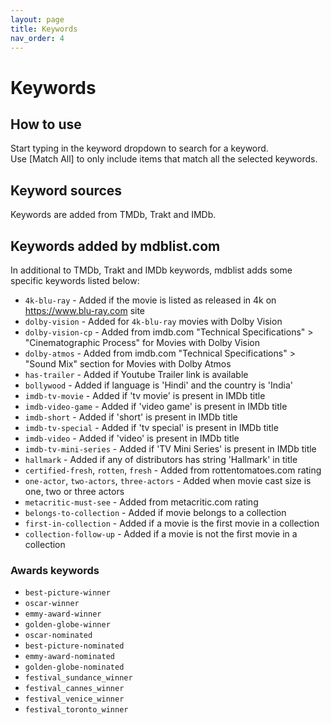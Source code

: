 ```yaml
---
layout: page
title: Keywords
nav_order: 4
---
```


# Keywords

## How to use

Start typing in the keyword dropdown to search for a keyword.  
Use [Match All] to only include items that match all the selected keywords.

## Keyword sources

Keywords are added from TMDb, Trakt and IMDb.

## Keywords added by mdblist.com

In additional to TMDb, Trakt and IMDb keywords, mdblist adds some specific keywords listed below:

- `4k-blu-ray` - Added if the movie is listed as released in 4k on https://www.blu-ray.com site
- `dolby-vision` - Added for `4k-blu-ray` movies with Dolby Vision
- `dolby-vision-cp` - Added from imdb.com "Technical Specifications" > "Cinematographic Process" for Movies with Dolby Vision
- `dolby-atmos` - Added from imdb.com "Technical Specifications" > "Sound Mix" section for Movies with Dolby Atmos
- `has-trailer` - Added if Youtube Trailer link is available
- `bollywood` - Added if language is 'Hindi' and the country is 'India'
- `imdb-tv-movie` - Added if 'tv movie' is present in IMDb title
- `imdb-video-game` - Added if 'video game' is present in IMDb title
- `imdb-short` - Added if 'short' is present in IMDb title
- `imdb-tv-special` - Added if 'tv special' is present in IMDb title
- `imdb-video` - Added if 'video' is present in IMDb title
- `imdb-tv-mini-series` - Added if 'TV Mini Series' is present in IMDb title
- `hallmark` - Added if any of distributors has string 'Hallmark' in title
- `certified-fresh`, `rotten`, `fresh` - Added from rottentomatoes.com rating
- `one-actor`, `two-actors`, `three-actors` - Added when movie cast size is one, two or three actors
- `metacritic-must-see` - Added from metacritic.com rating
- `belongs-to-collection` - Added if movie belongs to a collection
- `first-in-collection` - Added if a movie is the first movie in a collection
- `collection-follow-up` - Added if a movie is not the first movie in a collection

### Awards keywords
- `best-picture-winner` 
- `oscar-winner`          
- `emmy-award-winner`     
- `golden-globe-winner`   
- `oscar-nominated`       
- `best-picture-nominated`
- `emmy-award-nominated`  
- `golden-globe-nominated`
- `festival_sundance_winner`
- `festival_cannes_winner`
- `festival_venice_winner`
- `festival_toronto_winner`